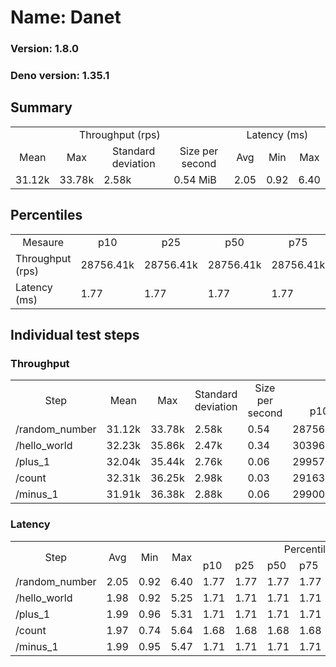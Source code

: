 # Name: Danet 
  
  ### Version: 1.8.0
  ### Deno version: 1.35.1

## Summary
<table>
<tr>
    <td align="center" colspan="4">Throughput (rps)</td>
    <td align="center" colspan="3">Latency (ms)</td>
</tr>
<tr>
    <td align="center">Mean</td>
    <td align="center">Max</td>
    <td align="center">Standard deviation</td>
    <td align="center">Size per second</td>
    <td align="center">Avg</td>
    <td align="center">Min</td>
    <td align="center">Max</td>
</tr>
<tr>
    <td>31.12k</td>
    <td>33.78k</td>
    <td>2.58k</td>
    <td>0.54 MiB</td>
    <td>2.05</td>
    <td>0.92</td>
    <td>6.40</td>
</tr>
</table>

## Percentiles

<table>
<tr>
  <td align="center">Mesaure</td>
  <td align="center">p10</td>
  <td align="center">p25</td>
  <td align="center">p50</td>
  <td align="center">p75</td>
  <td align="center">p90</td>
  <td align="center">p95</td>
  <td align="center">p99</td>
</tr>
<tr>
  <td>Throughput (rps)</td>
  <td>28756.41k</td>
  <td>28756.41k</td>
  <td>28756.41k</td>
  <td>28756.41k</td>
  <td>33021.99k</td>
  <td>33190.29k</td>
  <td>33782.78k</td>
</tr>
<tr>
  <td>Latency (ms)</td>
  <td>1.77</td>
  <td>1.77</td>
  <td>1.77</td>
  <td>1.77</td>
  <td>2.54</td>
  <td>2.78</td>
  <td>3.23</td>
</tr>
</table>

## Individual test steps

### Throughput

<table>
<tr>
  <td align="center" rowspan="2">Step</td>
  <td align="center" rowspan="2">Mean</td>
  <td align="center" rowspan="2">Max</td>
  <td align="center" rowspan="2">Standard deviation</td>
  <td align="center" rowspan="2">Size per second</td>
  <td align="center" colspan="7">Percentiles</td>
</tr>
<tr>
  <!-- still Step -->
  <!-- still Mean -->
  <!-- still Max -->
  <!-- still Standard deviation -->
  <!-- still Size per second -->
  <td align="center">p10</td>
  <td align="center">p25</td>
  <td align="center">p50</td>
  <td align="center">p75</td>
  <td align="center">p90</td>
  <td align="center">p95</td>
  <td align="center">p99</td>
</tr>
<tr>
  <td>/random_number</td>
  <td>31.12k</td>
  <td>33.78k</td>
  <td>2.58k</td>
  <td>0.54</td>
  <td>28756.41k</td>
  <td>28756.41k</td>
  <td>28756.41k</td>
  <td>28756.41k</td>
  <td>33021.99k</td>
  <td>33190.29k</td>
  <td>33782.78k</td>
</tr><tr>
  <td>/hello_world</td>
  <td>32.23k</td>
  <td>35.86k</td>
  <td>2.47k</td>
  <td>0.34</td>
  <td>30396.55k</td>
  <td>30396.55k</td>
  <td>30396.55k</td>
  <td>30396.55k</td>
  <td>34143.20k</td>
  <td>34902.02k</td>
  <td>35859.42k</td>
</tr><tr>
  <td>/plus_1</td>
  <td>32.04k</td>
  <td>35.44k</td>
  <td>2.76k</td>
  <td>0.06</td>
  <td>29957.04k</td>
  <td>29957.04k</td>
  <td>29957.04k</td>
  <td>29957.04k</td>
  <td>34099.43k</td>
  <td>34489.70k</td>
  <td>35443.04k</td>
</tr><tr>
  <td>/count</td>
  <td>32.31k</td>
  <td>36.25k</td>
  <td>2.98k</td>
  <td>0.03</td>
  <td>29163.52k</td>
  <td>29163.52k</td>
  <td>29163.52k</td>
  <td>29163.52k</td>
  <td>34576.99k</td>
  <td>34731.13k</td>
  <td>36253.13k</td>
</tr><tr>
  <td>/minus_1</td>
  <td>31.91k</td>
  <td>36.38k</td>
  <td>2.88k</td>
  <td>0.06</td>
  <td>29900.80k</td>
  <td>29900.80k</td>
  <td>29900.80k</td>
  <td>29900.80k</td>
  <td>34021.65k</td>
  <td>34519.82k</td>
  <td>36384.86k</td>
</tr></table>

### Latency

<table>
<tr>
  <td align="center" rowspan="2">Step</td>
  <td align="center" rowspan="2">Avg</td>
  <td align="center" rowspan="2">Min</td>
  <td align="center" rowspan="2">Max</td>
  <td align="center" colspan="7">Percentiles</td>
</tr>
<tr>
  <!-- still Avg -->
  <!-- still Min -->
  <!-- still Max -->
  <td>p10</td>
  <td>p25</td>
  <td>p50</td>
  <td>p75</td>
  <td>p90</td>
  <td>p95</td>
  <td>p99</td>
</tr>
<tr>
  <td>/random_number</td>
  <td>2.05</td>
  <td>0.92</td>
  <td>6.40</td>
  <td>1.77</td>
  <td>1.77</td>
  <td>1.77</td>
  <td>1.77</td>
  <td>2.54</td>
  <td>2.78</td>
  <td>3.23</td>
</tr><tr>
  <td>/hello_world</td>
  <td>1.98</td>
  <td>0.92</td>
  <td>5.25</td>
  <td>1.71</td>
  <td>1.71</td>
  <td>1.71</td>
  <td>1.71</td>
  <td>2.49</td>
  <td>2.68</td>
  <td>3.26</td>
</tr><tr>
  <td>/plus_1</td>
  <td>1.99</td>
  <td>0.96</td>
  <td>5.31</td>
  <td>1.71</td>
  <td>1.71</td>
  <td>1.71</td>
  <td>1.71</td>
  <td>2.48</td>
  <td>2.68</td>
  <td>3.38</td>
</tr><tr>
  <td>/count</td>
  <td>1.97</td>
  <td>0.74</td>
  <td>5.64</td>
  <td>1.68</td>
  <td>1.68</td>
  <td>1.68</td>
  <td>1.68</td>
  <td>2.43</td>
  <td>2.66</td>
  <td>3.22</td>
</tr><tr>
  <td>/minus_1</td>
  <td>1.99</td>
  <td>0.95</td>
  <td>5.47</td>
  <td>1.71</td>
  <td>1.71</td>
  <td>1.71</td>
  <td>1.71</td>
  <td>2.50</td>
  <td>2.70</td>
  <td>3.24</td>
</tr></table>